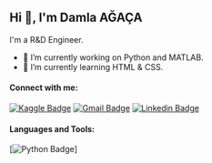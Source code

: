 ## Hi 👋, I'm Damla AĞAÇA


I'm a R&D Engineer.

- 🔭 I’m currently working on Python and MATLAB.
- 🌱 I’m currently learning HTML & CSS.


#### Connect with me:

[![Kaggle Badge](https://img.shields.io/badge/Kaggle-20BEFF?style=for-the-badge&logo=Kaggle&logoColor=white)](https://www.kaggle.com/dagaca) [![Gmail Badge](https://img.shields.io/badge/Gmail-D14836?style=for-the-badge&logo=gmail&logoColor=white)](mailto:dagacaa@gmail.com) [![Linkedin Badge](https://img.shields.io/badge/LinkedIn-0077B5?style=for-the-badge&logo=linkedin&logoColor=white)](https://www.linkedin.com/in/damla-a%C4%9Fa%C3%A7a-b05702212/)


#### Languages and Tools:
[![Python Badge](https://user-images.githubusercontent.com/25181517/183423507-c056a6f9-1ba8-4312-a350-19bcbc5a8697.png)]
